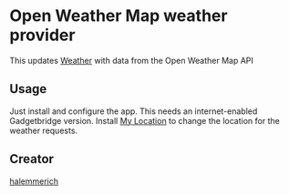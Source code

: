 # Open Weather Map weather provider

This updates [Weather](https://banglejs.com/apps/#weather) with data from the Open Weather Map API

## Usage

Just install and configure the app. This needs an internet-enabled Gadgetbridge version.
Install [My Location](https://banglejs.com/apps/#mylocation) to change the location for the weather requests.

## Creator

[halemmerich](https://github.com/halemmerich)
